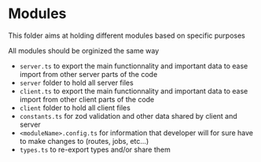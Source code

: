 # Modules

This folder aims at holding different modules based on specific purposes

All modules should be orginized the same way

- `server.ts` to export the main functionnality and important data to ease import from other server parts of the code
- `server` folder to hold all server files
- `client.ts` to export the main functionnality and important data to ease import from other client parts of the code
- `client` folder to hold all client files
- `constants.ts` for zod validation and other data shared by client and server
- `<moduleName>.config.ts` for information that developer will for sure have to make changes to (routes, jobs, etc...)
- `types.ts` to re-export types and/or share them
